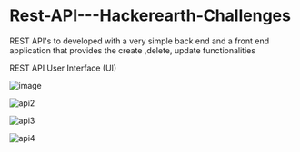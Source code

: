 # Rest-API---Hackerearth-Challenges
REST API's to developed with a very simple back end and a front end application that provides the create ,delete, update functionalities

REST API User Interface (UI)

![image](https://cloud.githubusercontent.com/assets/16621261/22453948/a5ea7edc-e7a8-11e6-9344-e54ce4c8a390.png)


![api2](https://cloud.githubusercontent.com/assets/16621261/22454005/ed2c7c3c-e7a8-11e6-897e-111b12b2034f.png)

![api3](https://cloud.githubusercontent.com/assets/16621261/22454018/0d99969e-e7a9-11e6-86d6-f011839d8499.png)

![api4](https://cloud.githubusercontent.com/assets/16621261/22454026/133af67e-e7a9-11e6-9da3-d83e4ed318a8.png)

